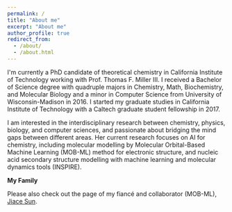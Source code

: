 ```yaml
---
permalink: /
title: "About me"
excerpt: "About me"
author_profile: true
redirect_from: 
  - /about/
  - /about.html
---
```

I'm currently a PhD candidate of theoretical chemistry in California Institute of Technology working with Prof. Thomas F. Miller III. I received a Bachelor of Science degree with quadruple majors in Chemistry, Math, Biochemistry, and Molecular Biology and a minor in Computer Science from University of Wisconsin-Madison in 2016. I started my graduate studies in California Institute of Technology with a Caltech graduate student fellowship in 2017.

I am interested in the interdisciplinary research between chemistry, physics, biology, and computer sciences, and passionate about bridging the mind gaps between different areas. Her current research focuses on AI for chemistry, including molecular modelling by Molecular Orbital-Based Machine Learning (MOB-ML) method for electronic structure, and nucleic acid secondary structure modelling with machine learning and molecular dynamics tools (INSPIRE).


**My Family**

Please also check out the page of my fiancé and collaborator (MOB-ML), [Jiace Sun](https://susyustc.github.io).
